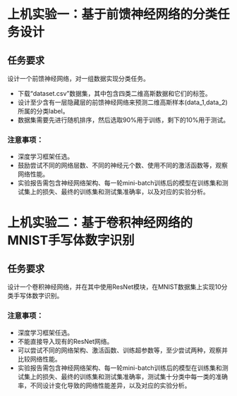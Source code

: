 # 上机实验一：基于前馈神经网络的分类任务设计

## 任务要求
设计一个前馈神经网络，对一组数据实现分类任务。

- 下载“dataset.csv”数据集，其中包含四类二维高斯数据和它们的标签。
- 设计至少含有一层隐藏层的前馈神经网络来预测二维高斯样本(data_1,data_2)所属的分类label。
- 数据集需要先进行随机排序，然后选取90%用于训练，剩下的10%用于测试。

### 注意事项：
- 深度学习框架任选。
- 鼓励尝试不同的网络层数、不同的神经元个数、使用不同的激活函数等，观察网络性能。
- 实验报告需包含神经网络架构、每一轮mini-batch训练后的模型在训练集和测试集上的损失、最终的训练集和测试集准确率，以及对应的实验分析。

# 上机实验二：基于卷积神经网络的MNIST手写体数字识别

## 任务要求
设计一个卷积神经网络，并在其中使用ResNet模块，在MNIST数据集上实现10分类手写体数字识别。

### 注意事项：
- 深度学习框架任选。
- 不能直接导入现有的ResNet网络。
- 可以尝试不同的网络架构、激活函数、训练超参数等，至少尝试两种，观察并比较网络性能。
- 实验报告需包含神经网络架构、每一轮mini-batch训练后的模型在训练集和测试集上的损失、最终的训练集和测试集准确率，测试集十分类中每一类的准确率，不同设计变化导致的网络性能差异，以及对应的实验分析。
